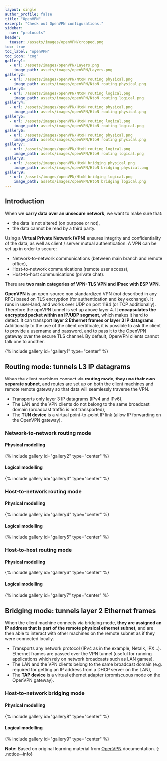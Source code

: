 ```yaml
---
layout: single
author_profile: false
title: "OpenVPN"
excerpt: "Check out OpenVPN configurations."
sidebar:
  nav: "protocols"
header:
  teaser: /assets/images/openVPN/cropped.png
toc: true
toc_label: "openVPN"
toc_icon: "cog"
gallery1:
  - url: /assets/images/openVPN/Layers.png
    image_path: assets/images/openVPN/Layers.png
gallery2:
  - url: /assets/images/openVPN/NtoN routing physical.png
    image_path: assets/images/openVPN/NtoN routing physical.png
gallery3:
  - url: /assets/images/openVPN/NtoN routing logical.png
    image_path: assets/images/openVPN/NtoN routing logical.png
gallery4:
  - url: /assets/images/openVPN/HtoN routing physical.png
    image_path: assets/images/openVPN/HtoN routing physical.png
gallery5:
  - url: /assets/images/openVPN/HtoN routing logical.png
    image_path: assets/images/openVPN/HtoN routing logical.png
gallery6:
  - url: /assets/images/openVPN/HtoH routing physical.png
    image_path: assets/images/openVPN/HtoH routing physical.png
gallery7:
  - url: /assets/images/openVPN/HtoH routing logical.png
    image_path: assets/images/openVPN/HtoH routing logical.png
gallery8:
  - url: /assets/images/openVPN/HtoN bridging physical.png
    image_path: assets/images/openVPN/HtoN bridging physical.png
gallery9:
  - url: /assets/images/openVPN/HtoN bridging logical.png
    image_path: assets/images/openVPN/HtoN bridging logical.png 
---
```

## Introduction

When we **carry data over an unsecure network**, we want to make sure that:
- the data is not altered (on purpose or not),
- the data cannot be read by a third party.

Using a **Virtual Private Network (VPN)** ensures integrity and confidentiality of the data, as well as client / server mutual authentication. A VPN can be set up in order to secure:
- Network-to-network communications (between main branch and remote office),
- Host-to-network communications (remote user access),
- Host-to-host communications (private chat).

There are **two main categories of VPN: TLS VPN and IPsec with ESP VPN**.

**OpenVPN** is an open-source non standardized VPN (not described in any RFC) based on TLS encryption (for authentication and key exchange). It runs in user-land, and works over UDP on port 1194 (or TCP additionally). Therefore the opnVPN tunnel is set up above layer 4. It **encapsulates the encrypted packet within an IP/UDP segment**, which makes it hard to detect. It can transport **layer 2 Ethernet frames or layer 3 IP datagrams**. Additionally to the use of the client certificate, it is possible to ask the client to provide a username and password, and to pass it to the OpenVPN gateway over the secure TLS channel. By default, OpenVPN clients cannot talk one to another.

{% include gallery id="gallery1" type="center" %}

## Routing mode: tunnels L3 IP datagrams

When the client machines connect via **routing mode, they use their own separate subnet**, and routes are set up on both the client machines and remote remote gateway so that data will seamlessly traverse the VPN.
- Transports only layer 3 IP datagrams (IPv4 and IPv6),
- The LAN and the VPN clients do not belong to the same broadcast domain (broadcast traffic is not transported),
- The **TUN device** is a virtual point-to-point IP link (allow IP forwarding on the OpenVPN gateway).

### Network-to-network routing mode

#### Physical modelling

{% include gallery id="gallery2" type="center" %}

#### Logical modelling

{% include gallery id="gallery3" type="center" %}

### Host-to-network routing mode

#### Physical modelling

{% include gallery id="gallery4" type="center" %}

#### Logical modelling

{% include gallery id="gallery5" type="center" %}

### Host-to-host routing mode

#### Physical modelling

{% include gallery id="gallery6" type="center" %}

#### Logical modelling

{% include gallery id="gallery7" type="center" %}

## Bridging mode: tunnels layer 2 Ethernet frames

When the client machine connects via bridging mode, **they are assigned an IP address that is part of the remote physical ethernet subnet**, and are then able to interact with other machines on the remote subnet as if they were connected locally.
- Transports any network protocol (IPv4 as in the example, Netalk, IPX...). Ethernet frames are passed over the VPN tunnel (useful for running applications which rely on network broadcasts such as LAN games),
- The LAN and the VPN clients belong to the same broadcast domain (e.g. required for getting an IP address from a DHCP server on the LAN),
- The **TAP device** is a virtual ethernet adapter (promiscuous mode on the OpenVPN gateway).

### Host-to-network bridging mode

#### Physical modelling

{% include gallery id="gallery8" type="center" %}

#### Logical modelling

{% include gallery id="gallery9" type="center" %}

**Note:** Based on original learning material from [OpenVPN](https://openvpn.net//) documentation.
{: .notice--info}
